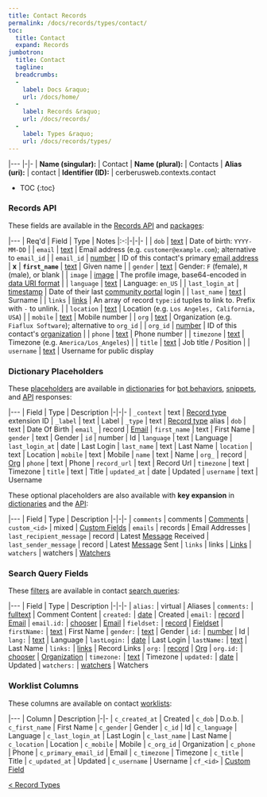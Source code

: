 ```yaml
---
title: Contact Records
permalink: /docs/records/types/contact/
toc:
  title: Contact
  expand: Records
jumbotron:
  title: Contact
  tagline: 
  breadcrumbs:
  -
    label: Docs &raquo;
    url: /docs/home/
  -
    label: Records &raquo;
    url: /docs/records/
  -
    label: Types &raquo;
    url: /docs/records/types/
---
```


|---
|-|-
| **Name (singular):** | Contact
| **Name (plural):** | Contacts
| **Alias (uri):** | contact
| **Identifier (ID):** | cerberusweb.contexts.contact

* TOC
{:toc}

### Records API

These fields are available in the [Records API](/docs/api/endpoints/records/) and [packages](/docs/packages/):

|---
| Req'd | Field | Type | Notes
|:-:|-|-|-
|   | `dob` | [text](/docs/records/fields/types/text/) | Date of birth: `YYYY-MM-DD` 
|   | `email` | [text](/docs/records/fields/types/text/) | Email address (e.g. `customer@example.com`); alternative to `email_id` 
|   | `email_id` | [number](/docs/records/fields/types/number/) | ID of this contact's primary [email address](/docs/records/types/address/) 
| **x** | **`first_name`** | [text](/docs/records/fields/types/text/) | Given name 
|   | `gender` | [text](/docs/records/fields/types/text/) | Gender: `F` (female), `M` (male), or blank 
|   | `image` | [image](/docs/records/fields/types/image/) | The profile image, base64-encoded in [data URI format](https://en.wikipedia.org/wiki/Data_URI_scheme) 
|   | `language` | [text](/docs/records/fields/types/text/) | Language: `en_US` 
|   | `last_login_at` | [timestamp](/docs/records/fields/types/timestamp/) | Date of their last [community portal](/docs/portals/) login 
|   | `last_name` | [text](/docs/records/fields/types/text/) | Surname 
|   | `links` | [links](/docs/records/fields/types/links/) | An array of record `type:id` tuples to link to. Prefix with `-` to unlink. 
|   | `location` | [text](/docs/records/fields/types/text/) | Location (e.g. `Los Angeles, California, USA`) 
|   | `mobile` | [text](/docs/records/fields/types/text/) | Mobile number 
|   | `org` | [text](/docs/records/fields/types/text/) | Organization (e.g. `Fiaflux Software`); alternative to `org_id` 
|   | `org_id` | [number](/docs/records/fields/types/number/) | ID of this contact's [organization](/docs/records/types/org/) 
|   | `phone` | [text](/docs/records/fields/types/text/) | Phone number 
|   | `timezone` | [text](/docs/records/fields/types/text/) | Timezone (e.g. `America/Los_Angeles`) 
|   | `title` | [text](/docs/records/fields/types/text/) | Job title / Position 
|   | `username` | [text](/docs/records/fields/types/text/) | Username for public display 

### Dictionary Placeholders

These [placeholders](/docs/bots/scripting/placeholders/) are available in [dictionaries](/docs/bots/behaviors/dictionaries/) for [bot behaviors](/docs/bots/behaviors/), [snippets](/docs/snippets/), and [API](/docs/api/) responses:

|---
| Field | Type | Description
|-|-|-
| `_context` | text | [Record type](/docs/records/types/) extension ID
| `_label` | text | Label
| `_type` | text | [Record type](/docs/records/types/) alias
| `dob` | text | Date Of Birth
| `email_` | record | [Email](/docs/records/types/address/)
| `first_name` | text | First Name
| `gender` | text | Gender
| `id` | number | Id
| `language` | text | Language
| `last_login_at` | date | Last Login
| `last_name` | text | Last Name
| `location` | text | Location
| `mobile` | text | Mobile
| `name` | text | Name
| `org_` | record | [Org](/docs/records/types/org/)
| `phone` | text | Phone
| `record_url` | text | Record Url
| `timezone` | text | Timezone
| `title` | text | Title
| `updated_at` | date | Updated
| `username` | text | Username

These optional placeholders are also available with **key expansion** in [dictionaries](/docs/bots/behaviors/dictionaries/key-expansion/) and the [API](/docs/api/responses/#expanding-keys-in-api-requests):

|---
| Field | Type | Description
|-|-|-
| `comments` | comments | [Comments](/docs/bots/behaviors/dictionaries/key-expansion/#comments)
| `custom_<id>` | mixed | [Custom Fields](/docs/bots/behaviors/dictionaries/key-expansion/#custom-fields)
| `emails` | records | Email Addresses
| `last_recipient_message` | record | Latest [Message](/docs/records/types/message/) Received
| `last_sender_message` | record | Latest [Message](/docs/records/types/message/) Sent
| `links` | links | [Links](/docs/bots/behaviors/dictionaries/key-expansion/#links)
| `watchers` | watchers | [Watchers](/docs/bots/behaviors/dictionaries/key-expansion/#watchers)
	
### Search Query Fields

These [filters](/docs/search/filters/) are available in contact [search queries](/docs/search/):

|---
| Field | Type | Description
|-|-|-
| `alias:` | virtual | Aliases
| `comments:` | [fulltext](/docs/search/filters/fulltext/) | Comment Content
| `created:` | [date](/docs/search/filters/dates/) | Created
| `email:` | [record](/docs/search/deep-search/) | [Email](/docs/records/types/address/)
| `email.id:` | [chooser](/docs/search/filters/choosers/) | [Email](/docs/records/types/address/)
| `fieldset:` | [record](/docs/search/deep-search/) | [Fieldset](/docs/records/types/custom_fieldset/)
| `firstName:` | [text](/docs/search/filters/text/) | First Name
| `gender:` | [text](/docs/search/filters/text/) | Gender
| `id:` | [number](/docs/search/filters/numbers/) | Id
| `lang:` | [text](/docs/search/filters/text/) | Language
| `lastLogin:` | [date](/docs/search/filters/dates/) | Last Login
| `lastName:` | [text](/docs/search/filters/text/) | Last Name
| `links:` | [links](/docs/search/filters/links/) | Record Links
| `org:` | [record](/docs/search/deep-search/) | [Org](/docs/records/types/org/)
| `org.id:` | [chooser](/docs/search/filters/choosers/) | [Organization](/docs/records/types/org/)
| `timezone:` | [text](/docs/search/filters/text/) | Timezone
| `updated:` | [date](/docs/search/filters/dates/) | Updated
| `watchers:` | [watchers](/docs/search/filters/watchers/) | Watchers
	
### Worklist Columns

These columns are available on contact [worklists](/docs/worklists/):

|---
| Column | Description
|-|-
| `c_created_at` | Created
| `c_dob` | D.o.b.
| `c_first_name` | First Name
| `c_gender` | Gender
| `c_id` | Id
| `c_language` | Language
| `c_last_login_at` | Last Login
| `c_last_name` | Last Name
| `c_location` | Location
| `c_mobile` | Mobile
| `c_org_id` | Organization
| `c_phone` | Phone
| `c_primary_email_id` | Email
| `c_timezone` | Timezone
| `c_title` | Title
| `c_updated_at` | Updated
| `c_username` | Username
| `cf_<id>` | [Custom Field](/docs/records/types/custom_field/)

<div class="section-nav">
	<div class="left">
		<a href="/docs/records/types/" class="prev">&lt; Record Types</a>
	</div>
	<div class="right align-right">
	</div>
</div>
<div class="clear"></div>